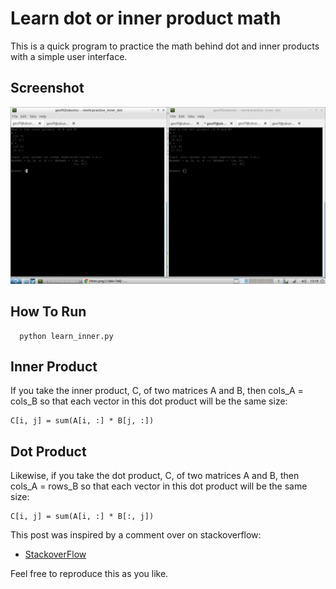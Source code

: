 # Learn dot or inner product math
This is a quick program to practice the math behind dot and inner products with
a simple user interface. 

## Screenshot 

![Opening Screen](sc.png)
## How To Run
      python learn_inner.py

## Inner Product
If you take the inner product, C, of two matrices A and B, then cols_A = cols_B
so that each vector in this dot product will be the same size:


    C[i, j] = sum(A[i, :] * B[j, :])


## Dot Product
Likewise, if you take the dot product, C, of two matrices A and B, then 
cols_A = rows_B so that each vector in this dot product will be the same size:

    C[i, j] = sum(A[i, :] * B[:, j])


This post was inspired by a comment over on stackoverflow:
- [StackoverFlow](https://stackoverflow.com/questions/11033573/difference-between-numpy-dot-and-inner)


Feel free to reproduce this as you like.

